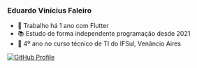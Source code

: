 ### Eduardo Vinícius Faleiro

- 🔭 Trabalho há 1 ano com Flutter
- 📚 Estudo de forma independente programação desde 2021
- 🏫 4º ano no curso técnico de TI do IFSul, Venâncio Aires

[![GitHub Profile](https://img.shields.io/badge/Visit%20My-GitHub%20Profile-blue?style=flat&logo=github)](https://github.com/YourGitHubUsername)
